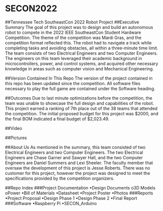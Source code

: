 # SECON2022
##Tennessee Tech SoutheastCon 2022 Robot Project
##Executive Summary
The goal of this project was to design and build an autonomous robot to compete in the 2022 IEEE SoutheastCon Student Hardware Competition. 
The theme of the competition was Mardi Gras, and the competition format reflected this. The robot had to navigate a track while completing 
tasks and avoiding obstacles, all within a three-minute time limit. The team consists of two Electrical Engineers and two Computer Engineers. 
The engineers on this team leveraged their academic background in microcontrollers, power, and control systems, and acquired other necessary 
knowledge in areas such as computer vision and Mechanical Engineering. 

##Version Contained In This Repo
The version of the project contained in this repo has been updated since the competition. All software files necessary to play the full game 
are contained under the Software heading.

##Outcomes
Due to last minute optimizations before the competition, the team was unable to showcase the full design and capabilities of the robot. 
This project earned a ranking of 7th place out of the 38 teams that attended the competition. The initial proposed budget for this project 
was $2000, and the final BOM indicated a final budget of $2,023.49.

##Video

##Pictures

##About Us
As mentioned in the summary, this team consisted of two Electrical Engineers and two Computer Engineers. The two Electrical Engineers are 
Chase Garner and Sawyer Hall, and the two Computer Engineers are Daniel Summers and Lexi Sheeler. The faculty member that oversaw the 
development of this project is Jesse Roberts. There was no customer for this project, however the project was designed to meet the 
specifications provided by the competition organizers.

##Repo Index
###Project Documentation
 •Design Documents
  o3D Models
  oPower
•Bill of Materials
•Datasheet
•Project Poster
•Photos
###Reports
 •Project Proposal
 •Design Phase 1
 •Design Phase 2
 •Final Report
###Software
 •Raspberry Pi
 •SECON_Arduino
